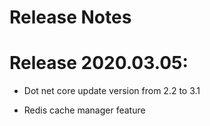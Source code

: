 # Release Notes

# Release 2020.03.05:
   - Dot net core update version from 2.2 to 3.1
   
   - Redis cache manager feature
